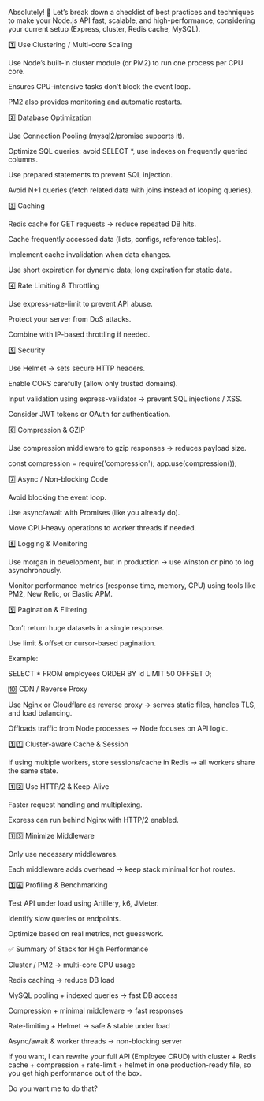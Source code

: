 Absolutely! 🚀 Let’s break down a checklist of best practices and techniques to make your Node.js API fast, scalable, and high-performance, considering your current setup (Express, cluster, Redis cache, MySQL).

1️⃣ Use Clustering / Multi-core Scaling

Use Node’s built-in cluster module (or PM2) to run one process per CPU core.

Ensures CPU-intensive tasks don’t block the event loop.

PM2 also provides monitoring and automatic restarts.

2️⃣ Database Optimization

Use Connection Pooling (mysql2/promise supports it).

Optimize SQL queries: avoid SELECT *, use indexes on frequently queried columns.

Use prepared statements to prevent SQL injection.

Avoid N+1 queries (fetch related data with joins instead of looping queries).

3️⃣ Caching

Redis cache for GET requests → reduce repeated DB hits.

Cache frequently accessed data (lists, configs, reference tables).

Implement cache invalidation when data changes.

Use short expiration for dynamic data; long expiration for static data.

4️⃣ Rate Limiting & Throttling

Use express-rate-limit to prevent API abuse.

Protect your server from DoS attacks.

Combine with IP-based throttling if needed.

5️⃣ Security

Use Helmet → sets secure HTTP headers.

Enable CORS carefully (allow only trusted domains).

Input validation using express-validator → prevent SQL injections / XSS.

Consider JWT tokens or OAuth for authentication.

6️⃣ Compression & GZIP

Use compression middleware to gzip responses → reduces payload size.

const compression = require('compression');
app.use(compression());

7️⃣ Async / Non-blocking Code

Avoid blocking the event loop.

Use async/await with Promises (like you already do).

Move CPU-heavy operations to worker threads if needed.

8️⃣ Logging & Monitoring

Use morgan in development, but in production → use winston or pino to log asynchronously.

Monitor performance metrics (response time, memory, CPU) using tools like PM2, New Relic, or Elastic APM.

9️⃣ Pagination & Filtering

Don’t return huge datasets in a single response.

Use limit & offset or cursor-based pagination.

Example:

SELECT * FROM employees ORDER BY id LIMIT 50 OFFSET 0;

🔟 CDN / Reverse Proxy

Use Nginx or Cloudflare as reverse proxy → serves static files, handles TLS, and load balancing.

Offloads traffic from Node processes → Node focuses on API logic.

1️⃣1️⃣ Cluster-aware Cache & Session

If using multiple workers, store sessions/cache in Redis → all workers share the same state.

1️⃣2️⃣ Use HTTP/2 & Keep-Alive

Faster request handling and multiplexing.

Express can run behind Nginx with HTTP/2 enabled.

1️⃣3️⃣ Minimize Middleware

Only use necessary middlewares.

Each middleware adds overhead → keep stack minimal for hot routes.

1️⃣4️⃣ Profiling & Benchmarking

Test API under load using Artillery, k6, JMeter.

Identify slow queries or endpoints.

Optimize based on real metrics, not guesswork.

✅ Summary of Stack for High Performance

Cluster / PM2 → multi-core CPU usage

Redis caching → reduce DB load

MySQL pooling + indexed queries → fast DB access

Compression + minimal middleware → fast responses

Rate-limiting + Helmet → safe & stable under load

Async/await & worker threads → non-blocking server

If you want, I can rewrite your full API (Employee CRUD) with cluster + Redis cache + compression + rate-limit + helmet in one production-ready file, so you get high performance out of the box.

Do you want me to do that?